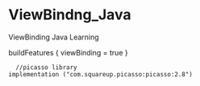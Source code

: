 # ViewBindng_Java
ViewBinding Java Learning

  buildFeatures {
        viewBinding = true
    }





      //picasso library
    implementation ("com.squareup.picasso:picasso:2.8")
